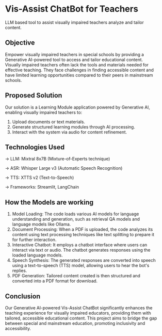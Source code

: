 # Vis-Assist ChatBot for Teachers
LLM based tool to assist visually impaired teachers analyze and tailor content.

## Objective
Empower visually impaired teachers in special schools by providing a Generative AI-powered tool to access and tailor educational content.
Visually impaired teachers often lack the tools and materials needed for effective teaching. They face challenges in finding accessible content and have limited learning opportunities compared to their peers in mainstream schools.

## Proposed Solution
Our solution is a Learning Module application powered by Generative AI, enabling visually impaired teachers to:

1) Upload documents or text materials.
2) Generate structured learning modules through AI processing.
3) Interact with the system via audio for content refinement.

## Technologies Used
-> LLM: Mixtral 8x7B (Mixture-of-Experts technique)

-> ASR: Whisper Large v3 (Automatic Speech Recognition) 

-> TTS: XTTS v2 (Text-to-Speech) 

-> Frameworks: Streamlit, LangChain 

## How the Models are working
1) Model Loading: The code loads various AI models for language understanding and generation, such as retrieval QA models and language models like Ollama.
2) Document Processing: When a PDF is uploaded, the code analyzes its content using text processing techniques like text splitting to prepare it for further interaction.
3) Interactive Chatbot: It employs a chatbot interface where users can interact via text or audio. The chatbot generates responses using the loaded language models.
4) Speech Synthesis: The generated responses are converted into speech using a text-to-speech (TTS) model, allowing users to hear the bot's replies.
5) PDF Generation: Tailored content created is then structured and converted into a PDF format for download.

## Conclusion

Our Generative AI-powered Vis-Assist ChatBot significantly enhances the teaching experience for visually impaired educators, providing them with tailored, accessible educational content. This project aims to bridge the gap between special and mainstream education, promoting inclusivity and accessibility.


